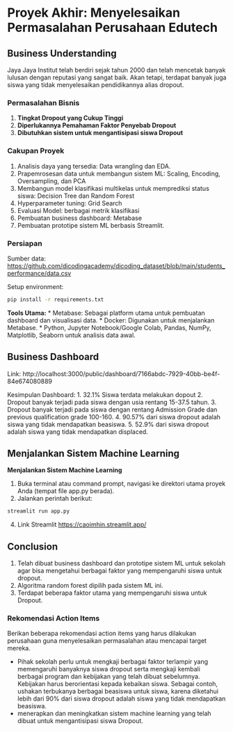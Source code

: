 # Proyek Akhir: Menyelesaikan Permasalahan Perusahaan Edutech

## Business Understanding
Jaya Jaya Institut  telah berdiri sejak tahun 2000 dan telah mencetak banyak lulusan dengan reputasi yang sangat baik. Akan tetapi, terdapat banyak juga siswa yang tidak menyelesaikan pendidikannya alias dropout.

### Permasalahan Bisnis
1.  **Tingkat Dropout yang Cukup Tinggi** 
2.  **Diperlukannya Pemahaman Faktor Penyebab Dropout**
3.  **Dibutuhkan sistem untuk mengantisipasi siswa Dropout**

### Cakupan Proyek
1. Analisis daya yang tersedia: Data wrangling dan EDA.
2. Prapemrosesan data untuk membangun sistem ML: Scaling, Encoding, Oversampling, dan PCA
3. Membangun model klasifikasi multikelas untuk memprediksi status siswa: Decision Tree dan Random Forest
4. Hyperparameter tuning: Grid Search
5. Evaluasi Model: berbagai metrik klasifikasi
6. Pembuatan business dashboard: Metabase
6. Pembuatan prototipe sistem ML berbasis Streamlit.

### Persiapan

Sumber data: https://github.com/dicodingacademy/dicoding_dataset/blob/main/students_performance/data.csv

Setup environment:
```bash
pip install -r requirements.txt
```
**Tools Utama:**
    * Metabase: Sebagai platform utama untuk pembuatan dashboard dan visualisasi data.
    * Docker: Digunakan untuk menjalankan Metabase.
    * Python, Jupyter Notebook/Google Colab, Pandas, NumPy, Matplotlib, Seaborn untuk analisis data awal.

## Business Dashboard

Link: http://localhost:3000/public/dashboard/7166abdc-7929-40bb-be4f-84e674080889

Kesimpulan Dashboard:
    1. 32.1% Siswa terdata melakukan dopout
    2. Dropout banyak terjadi pada siswa dengan usia rentang 15-37.5 tahun.
    3. Dropout banyak terjadi pada siswa dengan rentang Admission Grade dan previous qualification grade 100-160.
    4. 90.57% dari siswa dropout adalah siswa yang tidak mendapatkan beasiswa.
    5. 52.9% dari siswa dropout adalah siswa yang tidak mendapatkan displaced.

## Menjalankan Sistem Machine Learning
**Menjalankan Sistem Machine Learning**
1. Buka terminal atau command prompt, navigasi ke direktori utama proyek Anda (tempat file app.py berada).
2. Jalankan perintah berikut:
```bash
streamlit run app.py
```
4. Link Streamlit
https://caoimhin.streamlit.app/

## Conclusion
1. Telah dibuat business dashboard dan prototipe sistem ML untuk  sekolah agar bisa mengetahui berbagai faktor yang mempengaruhi siswa untuk dropout.
2. Algoritma random forest dipilih pada sistem ML ini.
3. Terdapat beberapa faktor utama yang mempengaruhi siswa untuk Dropout.

### Rekomendasi Action Items
Berikan beberapa rekomendasi action items yang harus dilakukan perusahaan guna menyelesaikan permasalahan atau mencapai target mereka.
- Pihak sekolah perlu untuk mengkaji berbagai faktor terlampir yang memengaruhi banyaknya siswa dropout serta mengkaji kembali berbagai program dan kebijakan yang telah dibuat sebelumnya. Kebijakan harus berorientasi kepada kebaikan siswa. Sebagai contoh, ushakan terbukanya berbagai beasiswa untuk siswa, karena diketahui lebih dari 90% dari siswa dropout adalah siswa yang tidak mendapatkan beasiswa.
- menerapkan dan meningkatkan sistem machine learning yang telah dibuat untuk mengantisipasi siswa Dropout.
